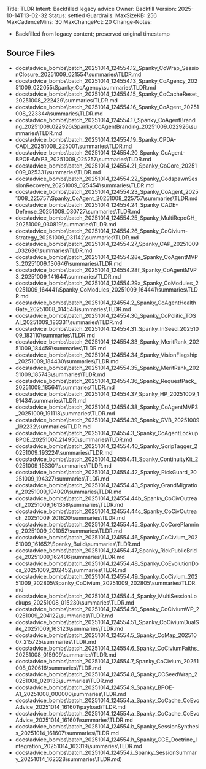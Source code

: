 Title: TLDR
Intent: Backfilled legacy advice
Owner: Backfill
Version: 2025-10-14T13-02-32
Status: settled
Guardrails:
  MaxSizeKB: 256
  MaxCadenceMins: 30
  MaxChangePct: 20
Change-Notes:
  - Backfilled from legacy content; preserved original timestamp

## Source Files
- docs\advice_bombs\batch_20251014_124554\.12_Spanky_CoWrap_SessionClosure_20251009_021554\summaries\TLDR.md
- docs\advice_bombs\batch_20251014_124554\.13_Spanky_CoAgency_20251009_022055\Spanky_CoAgency\summaries\TLDR.md
- docs\advice_bombs\batch_20251014_124554\.15_Spanky_CoCacheReset_20251008_222429\summaries\TLDR.md
- docs\advice_bombs\batch_20251014_124554\.16_Spanky_CoAgent_20251008_223344\summaries\TLDR.md
- docs\advice_bombs\batch_20251014_124554\.17_Spanky_CoAgentBranding_20251009_022926\Spanky_CoAgentBranding_20251009_022926\summaries\TLDR.md
- docs\advice_bombs\batch_20251014_124554\.19_Spanky_CPDA-CADI_20251008_225001\summaries\TLDR.md
- docs\advice_bombs\batch_20251014_124554\.20_Spanky_CoAgent-BPOE-MVP3_20251009_025257\summaries\TLDR.md
- docs\advice_bombs\batch_20251014_124554\.21_Spanky_CoCore_20251009_025331\summaries\TLDR.md
- docs\advice_bombs\batch_20251014_124554\.22_Spanky_GodspawnSessionRecovery_20251009_025454\summaries\TLDR.md
- docs\advice_bombs\batch_20251014_124554\.23_Spanky_CoAgent_20251008_225757\Spanky_CoAgent_20251008_225757\summaries\TLDR.md
- docs\advice_bombs\batch_20251014_124554\.24_Spanky_CADE-Defense_20251009_030727\summaries\TLDR.md
- docs\advice_bombs\batch_20251014_124554\.25_Spanky_MultiRepoGH_20251009_030819\summaries\TLDR.md
- docs\advice_bombs\batch_20251014_124554\.26_Spanky_CoCivium-Strategy_20251009_031142\summaries\TLDR.md
- docs\advice_bombs\batch_20251014_124554\.27_Spanky_CAP_20251009_032636\summaries\TLDR.md
- docs\advice_bombs\batch_20251014_124554\.28e_Spanky_CoAgentMVP3_20251009_130646\summaries\TLDR.md
- docs\advice_bombs\batch_20251014_124554\.28f_Spanky_CoAgentMVP3_20251009_141644\summaries\TLDR.md
- docs\advice_bombs\batch_20251014_124554\.29a_Spanky_CoModules_20251009_164441\Spanky_CoModules_20251009_164441\summaries\TLDR.md
- docs\advice_bombs\batch_20251014_124554\.2_Spanky_CoAgentHealthGate_20251008_014548\summaries\TLDR.md
- docs\advice_bombs\batch_20251014_124554\.30_Spanky_CoPolitic_TOSAI_20251009_183331\summaries\TLDR.md
- docs\advice_bombs\batch_20251014_124554\.31_Spanky_InSeed_20251009_183110\summaries\TLDR.md
- docs\advice_bombs\batch_20251014_124554\.33_Spanky_MeritRank_20251009_184459\summaries\TLDR.md
- docs\advice_bombs\batch_20251014_124554\.34_Spanky_VisionFlagship_20251009_184430\summaries\TLDR.md
- docs\advice_bombs\batch_20251014_124554\.35_Spanky_MeritRank_20251009_185743\summaries\TLDR.md
- docs\advice_bombs\batch_20251014_124554\.36_Spanky_RequestPack_20251009_185641\summaries\TLDR.md
- docs\advice_bombs\batch_20251014_124554\.37_Spanky_HP_20251009_191434\summaries\TLDR.md
- docs\advice_bombs\batch_20251014_124554\.38_Spanky_CoAgentMVP3_20251009_191118\summaries\TLDR.md
- docs\advice_bombs\batch_20251014_124554\.39_Spanky_GVB_20251009_192232\summaries\TLDR.md
- docs\advice_bombs\batch_20251014_124554\.3_Spanky_CoAgentLockupBPOE_20251007_214950\summaries\TLDR.md
- docs\advice_bombs\batch_20251014_124554\.40_Spanky_ScripTagger_20251009_193224\summaries\TLDR.md
- docs\advice_bombs\batch_20251014_124554\.41_Spanky_ContinuityKit_20251009_153301\summaries\TLDR.md
- docs\advice_bombs\batch_20251014_124554\.42_Spanky_RickGuard_20251009_194327\summaries\TLDR.md
- docs\advice_bombs\batch_20251014_124554\.43_Spanky_GrandMigration_20251009_194020\summaries\TLDR.md
- docs\advice_bombs\batch_20251014_124554\.44b_Spanky_CoCivOutreach_20251009_161358\summaries\TLDR.md
- docs\advice_bombs\batch_20251014_124554\.44c_Spanky_CoCivOutreach_20251009_201820\summaries\TLDR.md
- docs\advice_bombs\batch_20251014_124554\.45_Spanky_CoCorePlanning_20251009_201052\summaries\TLDR.md
- docs\advice_bombs\batch_20251014_124554\.46_Spanky_CoCivium_20251009_161652\Spanky_Build\summaries\TLDR.md
- docs\advice_bombs\batch_20251014_124554\.47_Spanky_RickPublicBridge_20251009_162406\summaries\TLDR.md
- docs\advice_bombs\batch_20251014_124554\.48_Spanky_CoEvolutionDocs_20251009_202452\summaries\TLDR.md
- docs\advice_bombs\batch_20251014_124554\.49_Spanky_CoCivium_20251009_202805\Spanky_CoCivium_20251009_202805\summaries\TLDR.md
- docs\advice_bombs\batch_20251014_124554\.4_Spanky_MultiSessionLockups_20251008_015230\summaries\TLDR.md
- docs\advice_bombs\batch_20251014_124554\.50_Spanky_CoCiviumWP_20251009_204122\summaries\TLDR.md
- docs\advice_bombs\batch_20251014_124554\.51_Spanky_CoCiviumDualSite_20251009_163123\summaries\TLDR.md
- docs\advice_bombs\batch_20251014_124554\.5_Spanky_CoMap_20251007_215725\summaries\TLDR.md
- docs\advice_bombs\batch_20251014_124554\.6_Spanky_CoCiviumFaiths_20251008_015909\summaries\TLDR.md
- docs\advice_bombs\batch_20251014_124554\.7_Spanky_CoCivium_20251008_020616\summaries\TLDR.md
- docs\advice_bombs\batch_20251014_124554\.8_Spanky_CCSeedWrap_20251008_020133\summaries\TLDR.md
- docs\advice_bombs\batch_20251014_124554\.9_Spanky_BPOE-A1_20251008_000000\summaries\TLDR.md
- docs\advice_bombs\batch_20251014_124554\.a_Spanky_CoCache_CoEvoAdvice_20251014_161601\payload\TLDR.md
- docs\advice_bombs\batch_20251014_124554\.a_Spanky_CoCache_CoEvoAdvice_20251014_161601\summaries\TLDR.md
- docs\advice_bombs\batch_20251014_124554\.b_Spanky_SessionSynthesis_20251014_161607\summaries\TLDR.md
- docs\advice_bombs\batch_20251014_124554\.h_Spanky_CCE_Doctrine_Integration_20251014_162319\summaries\TLDR.md
- docs\advice_bombs\batch_20251014_124554\.i_Spanky_SessionSummary_20251014_162328\summaries\TLDR.md)
